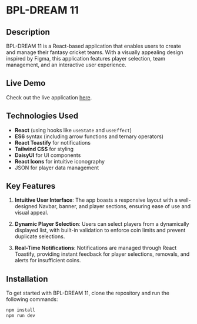 # BPL-DREAM 11

## Description
BPL-DREAM 11 is a React-based application that enables users to create and manage their fantasy cricket teams. With a visually appealing design inspired by Figma, this application features player selection, team management, and an interactive user experience.

## Live Demo
Check out the live application [here](YOUR_LIVE_LINK_HERE).

## Technologies Used
- **React** (using hooks like `useState` and `useEffect`)
- **ES6** syntax (including arrow functions and ternary operators)
- **React Toastify** for notifications
- **Tailwind CSS** for styling
- **DaisyUI** for UI components
- **React Icons** for intuitive iconography
- JSON for player data management

## Key Features
1. **Intuitive User Interface**: The app boasts a responsive layout with a well-designed Navbar, banner, and player sections, ensuring ease of use and visual appeal.

2. **Dynamic Player Selection**: Users can select players from a dynamically displayed list, with built-in validation to enforce coin limits and prevent duplicate selections.

3. **Real-Time Notifications**: Notifications are managed through React Toastify, providing instant feedback for player selections, removals, and alerts for insufficient coins.

## Installation
To get started with BPL-DREAM 11, clone the repository and run the following commands:

```bash
npm install
npm run dev
